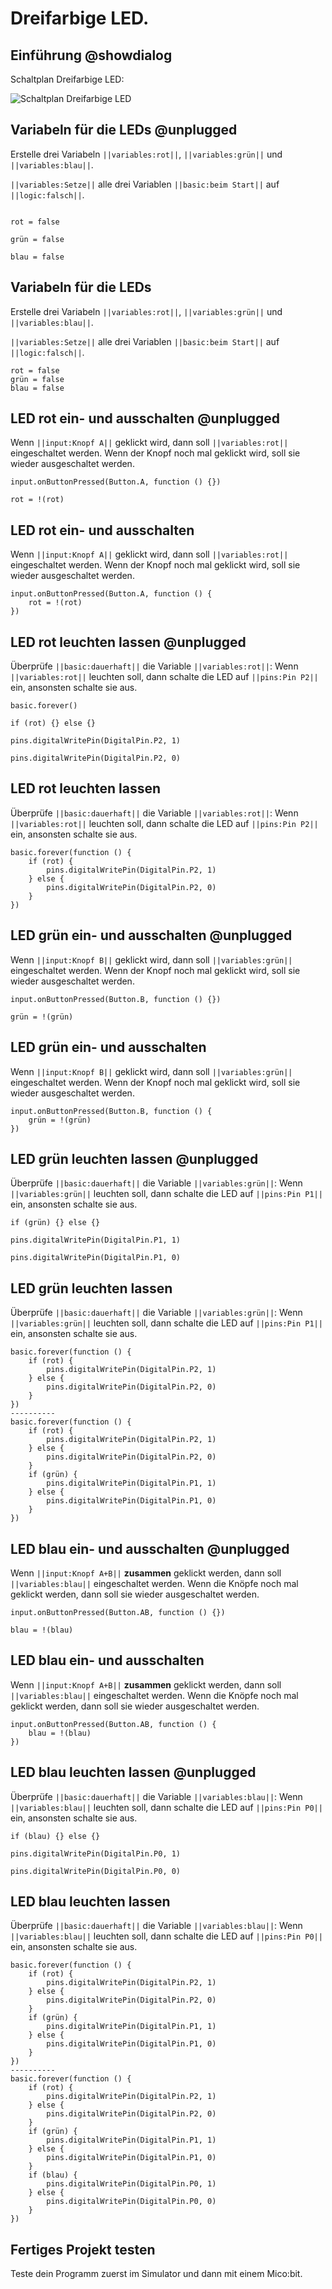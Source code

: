 # Dreifarbige LED. 

## Einführung @showdialog

Schaltplan Dreifarbige LED:

![Schaltplan Dreifarbige LED](https://philipphgerber.github.io/tutorials-x2-next/docs/static/tutorials/02_led_rgb_board.png)


## Variabeln für die LEDs @unplugged

Erstelle drei Variabeln ``||variables:rot||``, ``||variables:grün||`` und ``||variables:blau||``.

``||variables:Setze||`` alle drei Variablen ``||basic:beim Start||`` auf ``||logic:falsch||``.

```blocks
```
```block
rot = false 
```
```block
grün = false 
```
```block
blau = false 
```


## Variabeln für die LEDs 

Erstelle drei Variabeln ``||variables:rot||``, ``||variables:grün||`` und ``||variables:blau||``.

``||variables:Setze||`` alle drei Variablen ``||basic:beim Start||`` auf ``||logic:falsch||``.


```blocks
rot = false
grün = false
blau = false
```

## LED rot ein- und ausschalten @unplugged

Wenn ``||input:Knopf A||`` geklickt wird, dann soll ``||variables:rot||`` eingeschaltet werden. 
Wenn der Knopf noch mal geklickt wird, soll sie wieder ausgeschaltet werden.
```block
input.onButtonPressed(Button.A, function () {})
```
```block
rot = !(rot)
```

## LED rot ein- und ausschalten 

Wenn ``||input:Knopf A||`` geklickt wird, dann soll ``||variables:rot||`` eingeschaltet werden. 
Wenn der Knopf noch mal geklickt wird, soll sie wieder ausgeschaltet werden.

```blocks
input.onButtonPressed(Button.A, function () {
    rot = !(rot)
})
```

## LED rot leuchten lassen @unplugged

Überprüfe ``||basic:dauerhaft||`` die Variable ``||variables:rot||``:
Wenn ``||variables:rot||`` leuchten soll, dann schalte die LED auf ``||pins:Pin P2||`` ein, ansonsten schalte sie aus.

```block
basic.forever()
```
```block
if (rot) {} else {}
```
```block
pins.digitalWritePin(DigitalPin.P2, 1)
```
```block
pins.digitalWritePin(DigitalPin.P2, 0)
```


## LED rot leuchten lassen

Überprüfe ``||basic:dauerhaft||`` die Variable ``||variables:rot||``:
Wenn ``||variables:rot||`` leuchten soll, dann schalte die LED auf ``||pins:Pin P2||`` ein, ansonsten schalte sie aus.

```blocks
basic.forever(function () {
    if (rot) {
        pins.digitalWritePin(DigitalPin.P2, 1)
    } else {
        pins.digitalWritePin(DigitalPin.P2, 0)
    }
})
```

## LED grün ein- und ausschalten @unplugged

Wenn ``||input:Knopf B||`` geklickt wird, dann soll ``||variables:grün||`` eingeschaltet werden. 
Wenn der Knopf noch mal geklickt wird, soll sie wieder ausgeschaltet werden.
```block
input.onButtonPressed(Button.B, function () {})
```
```block
grün = !(grün)
```

## LED grün ein- und ausschalten

Wenn ``||input:Knopf B||`` geklickt wird, dann soll ``||variables:grün||`` eingeschaltet werden. 
Wenn der Knopf noch mal geklickt wird, soll sie wieder ausgeschaltet werden.

```blocks
input.onButtonPressed(Button.B, function () {
    grün = !(grün)
})
```

## LED grün leuchten lassen @unplugged

Überprüfe ``||basic:dauerhaft||`` die Variable ``||variables:grün||``:
Wenn ``||variables:grün||`` leuchten soll, dann schalte die LED auf ``||pins:Pin P1||`` ein, ansonsten schalte sie aus.

```block
if (grün) {} else {}
```
```block
pins.digitalWritePin(DigitalPin.P1, 1)
```
```block
pins.digitalWritePin(DigitalPin.P1, 0)
```

## LED grün leuchten lassen 

Überprüfe ``||basic:dauerhaft||`` die Variable ``||variables:grün||``:
Wenn ``||variables:grün||`` leuchten soll, dann schalte die LED auf ``||pins:Pin P1||`` ein, ansonsten schalte sie aus.

```diffblocks
basic.forever(function () {
    if (rot) {
        pins.digitalWritePin(DigitalPin.P2, 1)
    } else {
        pins.digitalWritePin(DigitalPin.P2, 0)
    }
})
----------
basic.forever(function () {
    if (rot) {
        pins.digitalWritePin(DigitalPin.P2, 1)
    } else {
        pins.digitalWritePin(DigitalPin.P2, 0)
    }
    if (grün) {
        pins.digitalWritePin(DigitalPin.P1, 1)
    } else {
        pins.digitalWritePin(DigitalPin.P1, 0)
    }
})
```

## LED blau ein- und ausschalten @unplugged

Wenn ``||input:Knopf A+B||`` **zusammen** geklickt werden, dann soll ``||variables:blau||`` eingeschaltet werden. 
Wenn die Knöpfe noch mal geklickt werden, dann soll sie wieder ausgeschaltet werden.
```block
input.onButtonPressed(Button.AB, function () {})
```
```block
blau = !(blau)
```

## LED blau ein- und ausschalten

Wenn ``||input:Knopf A+B||`` **zusammen** geklickt werden, dann soll ``||variables:blau||`` eingeschaltet werden. 
Wenn die Knöpfe noch mal geklickt werden, dann soll sie wieder ausgeschaltet werden.

```blocks
input.onButtonPressed(Button.AB, function () {
    blau = !(blau)
})
```


## LED blau leuchten lassen @unplugged

Überprüfe ``||basic:dauerhaft||`` die Variable ``||variables:blau||``:
Wenn ``||variables:blau||`` leuchten soll, dann schalte die LED auf ``||pins:Pin P0||`` ein, ansonsten schalte sie aus.

```block
if (blau) {} else {}
```
```block
pins.digitalWritePin(DigitalPin.P0, 1)
```
```block
pins.digitalWritePin(DigitalPin.P0, 0)
```

## LED blau leuchten lassen

Überprüfe ``||basic:dauerhaft||`` die Variable ``||variables:blau||``:
Wenn ``||variables:blau||`` leuchten soll, dann schalte die LED auf ``||pins:Pin P0||`` ein, ansonsten schalte sie aus.

```diffblocks
basic.forever(function () {
    if (rot) {
        pins.digitalWritePin(DigitalPin.P2, 1)
    } else {
        pins.digitalWritePin(DigitalPin.P2, 0)
    }
    if (grün) {
        pins.digitalWritePin(DigitalPin.P1, 1)
    } else {
        pins.digitalWritePin(DigitalPin.P1, 0)
    }
})
----------
basic.forever(function () {
    if (rot) {
        pins.digitalWritePin(DigitalPin.P2, 1)
    } else {
        pins.digitalWritePin(DigitalPin.P2, 0)
    }
    if (grün) {
        pins.digitalWritePin(DigitalPin.P1, 1)
    } else {
        pins.digitalWritePin(DigitalPin.P1, 0)
    }
    if (blau) {
        pins.digitalWritePin(DigitalPin.P0, 1)
    } else {
        pins.digitalWritePin(DigitalPin.P0, 0)
    }
})
```

## Fertiges Projekt testen

Teste dein Programm zuerst im Simulator und dann mit einem Mico:bit.


<script src="https://makecode.com/gh-pages-embed.js"></script><script>makeCodeRender("{{ site.makecode.home_url }}", "{{ site.github.owner_name }}/{{ site.github.repository_name }}");</script>
